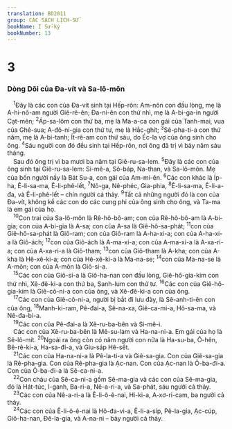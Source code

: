```yaml
---
translation: BD2011
group: CÁC SÁCH LỊCH-SỬ
bookName: I Sử-ký 
bookNumber: 13
---
```


<div class="title"><h1>3</h1><h3>Dòng Dõi của Ða-vít và Sa-lô-môn</h3></div>
<span class="verse 1su_3_1"> <sup>1</sup>Ðây là các con của Ða-vít sinh tại Hếp-rôn: Am-nôn con đầu lòng, mẹ là A-hi-nô-am người Giê-rê-ên; Ða-ni-ên con thứ nhì, mẹ là A-bi-ga-in người Cạt-mên; </span>
<span class="verse 1su_3_2"><sup>2</sup>Áp-sa-lôm con thứ ba, mẹ là Ma-a-ca con gái của Tanh-mai, vua của Ghê-sua; A-đô-ni-gia con thứ tư, mẹ là Hắc-ghít; </span>
<span class="verse 1su_3_3"><sup>3</sup>Sê-pha-ti-a con thứ năm, mẹ là A-bi-tanh; Ít-rê-am con thứ sáu, do Éc-la vợ của ông sinh cho ông. </span>
<span class="verse 1su_3_4"><sup>4</sup>Sáu người con đó đều sinh tại Hếp-rôn, nơi ông đã trị vì bảy năm sáu tháng.<br/> Sau đó ông trị vì ba mươi ba năm tại Giê-ru-sa-lem. </span>
<span class="verse 1su_3_5"><sup>5</sup>Ðây là các con của ông sinh tại Giê-ru-sa-lem: Si-mê-a, Sô-báp, Na-than, và Sa-lô-môn. Mẹ của bốn người nầy là Bát Su-a, con gái của Am-mi-ên. </span>
<span class="verse 1su_3_6"><sup>6</sup>Các con khác là Íp-ha, Ê-li-sa-ma, Ê-li-phê-lết, </span>
<span class="verse 1su_3_7"><sup>7</sup>Nô-ga, Nê-phéc, Gia-phia, </span>
<span class="verse 1su_3_8"><sup>8</sup>Ê-li-sa-ma, Ê-li-a-đa, và Ê-li-phê-lết – chín người cả thảy. </span>
<span class="verse 1su_3_9"><sup>9</sup>Tất cả những người đó là con của Ða-vít, không kể các con do các cung phi của ông sinh cho ông, và Ta-ma là em gái của họ.<br/></span>
<span class="verse 1su_3_10"> <sup>10</sup>Con trai của Sa-lô-môn là Rê-hô-bô-am; con của Rê-hô-bô-am là A-bi-gia; con của A-bi-gia là A-sa; con của A-sa là Giê-hô-sa-phát; </span>
<span class="verse 1su_3_11"><sup>11</sup>con của Giê-hô-sa-phát là Giô-ram; con của Giô-ram là A-ha-xi-a; con của A-ha-xi-a là Giô-ách; </span>
<span class="verse 1su_3_12"><sup>12</sup>con của Giô-ách là A-ma-xi-a; con của A-ma-xi-a là A-xa-ri-a; con của A-xa-ri-a là Giô-tham; </span>
<span class="verse 1su_3_13"><sup>13</sup>con của Giô-tham là A-kha; con của A-kha là Hê-xê-ki-a; con của Hê-xê-ki-a là Ma-na-se; </span>
<span class="verse 1su_3_14"><sup>14</sup>con của Ma-na-se là A-môn; con của A-môn là Giô-si-a.<br/></span>
<span class="verse 1su_3_15"> <sup>15</sup>Các con của Giô-si-a là Giô-ha-nan con đầu lòng, Giê-hô-gia-kim con thứ nhì, Xê-đê-ki-a con thứ ba, Sanh-lum con thứ tư. </span>
<span class="verse 1su_3_16"><sup>16</sup>Các con của Giê-hô-gia-kim là Giê-cô-ni-a con của ông, và Xê-đê-ki-a con của ông.<br/></span>
<span class="verse 1su_3_17"> <sup>17</sup>Các con của Giê-cô-ni-a, người bị bắt đi lưu đày, là Sê-anh-ti-ên con của ông, </span>
<span class="verse 1su_3_18"><sup>18</sup>Manh-ki-ram, Pê-đai-a, Sê-na-xa, Giê-ca-mi-a, Hô-sa-ma, và Nê-đa-bi-a.<br/></span>
<span class="verse 1su_3_19"> <sup>19</sup>Các con của Pê-đai-a là Xê-ru-ba-bên và Si-mê-i.<br/> Các con của Xê-ru-ba-bên là Mê-su-lam và Ha-na-ni-a. Em gái của họ là Sê-lô-mít. </span>
<span class="verse 1su_3_20"><sup>20</sup>Ngoài ra ông còn có năm người con nữa là Ha-su-ba, Ô-hên, Bê-rê-ki-a, Ha-sa-đi-a, và Giu-sáp Hê-sết.<br/></span>
<span class="verse 1su_3_21"> <sup>21</sup>Các con của Ha-na-ni-a là Pê-la-ti-a và Giê-sa-gia. Con của Giê-sa-gia là Rê-pha-gia. Con của Rê-pha-gia là Ạc-nan. Con của Ạc-nan là Ô-ba-đi-a. Con của Ô-ba-đi-a là Sê-ca-ni-a.<br/></span>
<span class="verse 1su_3_22"> <sup>22</sup>Con cháu của Sê-ca-ni-a gồm Sê-ma-gia và các con của Sê-ma-gia, đó là Hát-túc, I-ganh, Ba-ri-a, Nê-a-ri-a, và Sa-phát, sáu người cả thảy.<br/></span>
<span class="verse 1su_3_23"> <sup>23</sup>Các con của Nê-a-ri-a là Ê-li-ô-ê-nai, Hi-ki-a, A-xơ-ri-cam, ba người cả thảy.<br/></span>
<span class="verse 1su_3_24"> <sup>24</sup>Các con của Ê-li-ô-ê-nai là Hô-đa-vi-a, Ê-li-a-síp, Pê-la-gia, Ạc-cúp, Giô-ha-nan, Ðê-la-gia, và A-na-ni – bảy người cả thảy.<br/></span>
